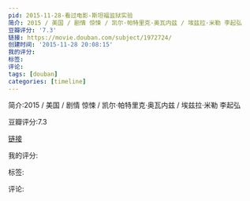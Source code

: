 ```yaml
---
pid: 2015-11-28-看过电影-斯坦福监狱实验
简介: 2015 / 美国 / 剧情 惊悚 / 凯尔·帕特里克·奥瓦内兹 / 埃兹拉·米勒 李起弘
豆瓣评分: '7.3'
链接: https://movie.douban.com/subject/1972724/
创建时间: '2015-11-28 20:08:15'
我的评分:
标签:
评论:
tags: [douban]
categories: [timeline]
---
```

简介:2015 / 美国 / 剧情 惊悚 / 凯尔·帕特里克·奥瓦内兹 / 埃兹拉·米勒 李起弘

豆瓣评分:7.3

[链接](https://movie.douban.com/subject/1972724/)

我的评分:

标签:

评论:


